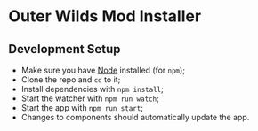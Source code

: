 # Outer Wilds Mod Installer

## Development Setup

* Make sure you have [Node](https://nodejs.org/) installed (for `npm`);
* Clone the repo and `cd` to it;
* Install dependencies with `npm install`;
* Start the watcher with `npm run watch`;
* Start the app with `npm run start`;
* Changes to components should automatically update the app.

